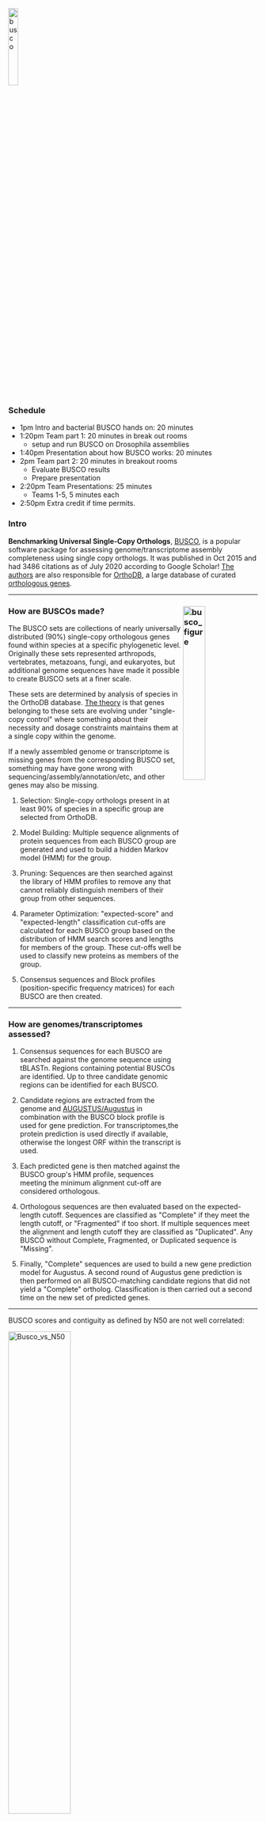 <img src="figures/busco.png" alt="busco" width="20%" align="center"/>

### Schedule
*  1pm Intro and bacterial BUSCO hands on: 20 minutes
*  1:20pm Team part 1: 20 minutes in break out rooms
    - setup and run BUSCO on Drosophila assemblies
* 1:40pm Presentation about how BUSCO works: 20 minutes
* 2pm Team part 2: 20 minutes in breakout rooms
    - Evaluate BUSCO results
    - Prepare presentation
* 2:20pm Team Presentations: 25 minutes 
    - Teams 1-5, 5 minutes each
* 2:50pm Extra credit if time permits.


### Intro

**Benchmarking Universal Single-Copy Orthologs**, [BUSCO](https://doi.org/10.1093/bioinformatics/btv351), is a popular software package for assessing genome/transcriptome assembly completeness using single copy orthologs. It was published in Oct 2015 and had 3486 citations as of July 2020 according to Google Scholar! [The authors](https://www.sib.swiss/evgeny-zdobnov-group) are also responsible for [OrthoDB](https://www.orthodb.org/), a large database of curated [orthologous genes](https://www.orthodb.org/orthodb_userguide.html#terminology). 

------


### How are BUSCOs made? <img src="figures/stork2.png" alt="busco_figure" width="30%" align="right"/>


The BUSCO sets are collections of nearly universally distributed (90%) single-copy orthologous genes found within species at a specific phylogenetic level. Originally these sets represented arthropods, vertebrates, metazoans, fungi, and eukaryotes, but additional genome sequences have made it possible to create BUSCO sets at a finer scale.

These sets are determined by analysis of species in the OrthoDB database. [The theory](https://academic.oup.com/gbe/article/doi/10.1093/gbe/evq083/573552) is that genes belonging to these sets are evolving under "single-copy control" where something about their necessity and dosage constraints maintains them at a single copy within the genome.

If a newly assembled genome or transcriptome is missing genes from the corresponding BUSCO set, something may have gone wrong with sequencing/assembly/annotation/etc, and other genes may also be missing.


1. Selection: Single-copy orthologs present in at least 90% of species in a specific group are selected from OrthoDB.

1. Model Building: Multiple sequence alignments of protein sequences from each BUSCO group are generated and used to build a hidden Markov model (HMM) for the group.

1. Pruning: Sequences are then searched against the library of HMM profiles to remove any that cannot reliably distinguish members of their group from other sequences.

1. Parameter Optimization: "expected-score" and "expected-length" classification cut-offs are calculated for each BUSCO group based on the distribution of HMM search scores and lengths for members of the group. These cut-offs well be used to classify new proteins as members of the group.

1. Consensus sequences and Block profiles (position-specific frequency matrices) for each BUSCO are then created.


-----

### How are genomes/transcriptomes assessed?

1. Consensus sequences for each BUSCO are searched against the genome sequence using tBLASTn. Regions containing potential BUSCOs are identified. Up to three candidate genomic regions can be identified for each BUSCO. 

1. Candidate regions are extracted from the genome and [AUGUSTUS/Augustus](http://augustus.gobics.de/) in combination with the BUSCO block profile is used for gene prediction. For transcriptomes,the protein prediction is used directly if available, otherwise the longest ORF within the transcript is used.

1. Each predicted gene is then matched against the BUSCO group's HMM profile, sequences meeting the minimum alignment cut-off are considered orthologous.

1. Orthologous sequences are then evaluated based on the expected-length cutoff. Sequences are classified as "Complete" if they meet the length cutoff, or "Fragmented" if too short. If multiple sequences meet the alignment and length cutoff they are classified as "Duplicated". Any BUSCO without Complete, Fragmented, or Duplicated sequence is "Missing".

1. Finally, "Complete" sequences are used to build a new gene prediction model for Augustus. A second round of Augustus gene prediction is then performed on all BUSCO-matching candidate regions that did not yield a "Complete" ortholog. Classification is then carried out a second time on the new set of predicted genes.

--------

BUSCO scores and contiguity as defined by N50 are not well correlated:

<img src="figures/Busco_vs_N50.png" alt="Busco_vs_N50" width="50%"/>

[Simão et al. 2015](https://academic.oup.com/bioinformatics/article/31/19/3210/211866)


---------

### Hands on, Activating/Installing BUSCO

First we need to set up BUSCO.

#### Create an interactive session:
```bash
srun -t 03:00:00 -c 20 -n 1 --mem 16000 --partition production --account genome_workshop --reservation genome_workshop --pty /bin/bash
aklog 
source ~/.bashrc  # only necessary if you have a ~/.bashrc

```

### Get access to BUSCO:

#### Option 1 Run BUSCO using modules 

```bash
mkdir -p /share/workshop/genome_assembly/$USER/busco
cd /share/workshop/genome_assembly/$USER/busco

module load busco/4.0.2

cp -r /share/biocore/shunter/2020-Genome_Assembly_Workshop/busco/augustus.config /share/workshop/genome_assembly/$USER/busco/
export AUGUSTUS_CONFIG_PATH=/share/workshop/genome_assembly/$USER/busco/augustus.config

cp /share/biocore/shunter/2020-Genome_Assembly_Workshop/busco/busco_config.ini /share/workshop/genome_assembly/$USER/busco/
export BUSCO_CONFIG_FILE=/share/workshop/genome_assembly/$USER/busco/busco_config.ini

cp /share/biocore/shunter/2020-Genome_Assembly_Workshop/busco/generate_plot.py /share/workshop/genome_assembly/$USER/busco/

busco --help

```

<font color="red">Once you have successfully run `busco --help` mark "Yes" in zoom. Post questions or problems to the Slack channel.</font>

-------

#### Option 2 Install BUSCO using Conda

<font color="red">This option is for patient people or people who need to install BUSCO on a system where no module is available.</font>

*If you go this route, you will not need to set environment variables or copy generate_plot.py as in Option 1.*

```bash
mkdir -p /share/workshop/genome_assembly/$USER/busco
cd /share/workshop/genome_assembly/$USER/busco
```

##### Download miniconda:

See: https://docs.conda.io/en/latest/miniconda.html for more details

```bash
wget https://repo.anaconda.com/miniconda/Miniconda3-latest-Linux-x86_64.sh
```

##### Install it to your workshop folder:

```bash
sh Miniconda3-latest-Linux-x86_64.sh -b -p /share/workshop/genome_assembly/$USER/busco/miniconda
```

##### Activate this new Conda install:

```bash
eval "$(/share/workshop/genome_assembly/$USER/busco/miniconda/bin/conda shell.bash hook)"
```

##### Add some channels, update Conda:

```bash
conda config --add channels defaults
conda config --add channels bioconda
conda config --add channels conda-forge
conda update --all
```

##### Create a new environment and install Busco:

Note that this step can take **a very long time** because Busco has a large number of dependencies. This set also sets the AUGUSTUS_CONFIG_PATH and BUSCO_CONFIG_FILE environment variables.

```bash
conda create -n busco_env
conda activate busco_env
conda install busco=4.0.6
```

----------

### Test BUSCO on a bacterial genome.

We need a genome to test on, lets start by assembling a small bacterial one.

The following code block symlinks in some raw Illumina reads and does some basic read clean up with [HTStream](https://github.com/s4hts/HTStream/issues).

```bash
# NOTE: Create an interactive session on the cluster if you closed the previous one.
cd /share/workshop/genome_assembly/$USER/busco
mkdir -p bacterial_test
cd bacterial_test

# Setup Raw Data
mkdir 00-RawData
ln -s /share/biocore/shunter/bacteria/*.gz ./00-RawData/

# Clean reads:
module load htstream/1.3.1
mkdir -p 01-HTS_Preproc

hts_Stats -L 01-HTS_Preproc/Bacteria.json -1 00-RawData/Bacteria_R1.fastq.gz -2 00-RawData/Bacteria_R2.fastq.gz | \
hts_SuperDeduper -A 01-HTS_Preproc/Bacteria.json | \
hts_SeqScreener -A 01-HTS_Preproc/Bacteria.json | \
hts_AdapterTrimmer -A 01-HTS_Preproc/Bacteria.json | \
hts_Stats -A 01-HTS_Preproc/Bacteria.json -F -f 01-HTS_Preproc/Bacteria

```

Next we assemble the cleaned reads with [Spades](http://cab.spbu.ru/software/spades/) and look at the assembly statistics.

```bash
module load spades/3.13.0
spades.py -t 20 -1 01-HTS_Preproc/Bacteria_R1.fastq.gz -2 01-HTS_Preproc/Bacteria_R2.fastq.gz -o 02-SpadesAssembly

module load assembly_stats/1.0.1

assembly_stats ./02-SpadesAssembly/contigs.fasta
```

```R
stats for ./02-SpadesAssembly/contigs.fasta
sum = 1113800, n = 60, ave = 18563.33, largest = 389847
N50 = 82313, n = 3
N60 = 75116, n = 5
N70 = 54132, n = 6
N80 = 37018, n = 9
N90 = 12161, n = 15
N100 = 128, n = 60
N_count = 0
Gaps = 0
```

<font color="red">Once you have successfully completed this step mark "Yes" in zoom. Post questions or problems to the Slack channel.</font>

-------

**Wow, an N50 of only 82Kb?**


#### Run BUSCO in genome assessment mode

We will use new features in BUSCO V4: better support for bacteria and archaea, auto-lineage selection, and automated download of reference datasets (all of which are very nice!). To speed things up we can ask Busco to only search the prokaryotic lineage using --auto-lineage-prok.

```bash 

busco -f -c 20 -m genome -i ./02-SpadesAssembly/contigs.fasta -o 03-Busco --auto-lineage-prok

```

```
        --------------------------------------------------
        |Results from dataset mycoplasmatales_odb10       |
        --------------------------------------------------
        |C:98.9%[S:98.3%,D:0.6%],F:1.1%,M:0.0%,n:174      |
        |172    Complete BUSCOs (C)                       |
        |171    Complete and single-copy BUSCOs (S)       |
        |1      Complete and duplicated BUSCOs (D)        |
        |2      Fragmented BUSCOs (F)                     |
        |0      Missing BUSCOs (M)                        |
        |174    Total BUSCO groups searched               |
        --------------------------------------------------
```

This isolate had previously been identified as *Mycoplasma ovipneumoniae* and Busco has identified it as part of the Mycoplasmatales family. The assembly looks like it captured almost all of the single copy genes. If we look into the Busco folders we can find some additional interesting information about the genome. Note that because this sample was a prokaryote Busco used, [Prodigal](https://github.com/hyattpd/Prodigal) to do gene prediction instead of Augustus.


Rather than use BUSCO's auto-lineage selection, we can also look through the BUSCO database and specify the lineage directly if we have a good identification for the sample. This will cause BUSCO to run more quickly:

```bash
busco --list-datasets

busco -f -c 20 -m genome -i ./02-SpadesAssembly/contigs.fasta -o 03-Busco_lineage --lineage_dataset mycoplasmatales_odb10

```

Finally we can generate the canonical BUSCO plot using a script that comes with the BUSCO package. However we need to install the ggplot2 package in R first.

Start R and run the following:

(answer yes to install the package to your personal library)

```R
install.packages("ggplot2")
q(save="no")
```

Next, copy the summary files and make the plot:

```bash
mkdir -p short_summaries
cp ./03-Busco/short_summary.* ./short_summaries/ 
cp ./03-Busco_lineage/short_summary.* ./short_summaries/
python3 /share/workshop/genome_assembly/$USER/busco/generate_plot.py -wd ./short_summaries/

```

<img src="figures/busco_figure.png" alt="busco_figure" width="80%"/>

Note that each of the summary files has been incorporated in the plot. This may be helpful in comparing different assemblies.

<font color="red">Once you have successfully completed this step mark "Yes" in zoom. Post questions or problems to the Slack channel.</font>

---------


## Team exercise: Test Busco on *Drosophila* HiFi assemblies.

-------

## <font color="red">First, exit your srun session if you haven't already. We will need all of the cluster resources for the next step.</font>

### Stop until `squeue --reservation genome_workshop` is empty

-------


Additional assemblies were built with:
1. Shasta version 0.5.1 using command:
    * shasta --input ELF_19kb.m64001_190914_015449.Q20.28X.fasta
1. Flye v2.7.1 using command:
    * python ./Flye/bin/flye -t 40 --pacbio-hifi ELF_19kb.m64001_190914_015449.Q20.28X.fasta --out-dir flyeasm

Setup: 

```bash 
cd /share/workshop/genome_assembly/$USER/busco/

mkdir -p drosophila_test
cd drosophila_test
```


#### Team 1: IPA primary contigs from Trio-binned Maternal assembly vs IPA Paternal assembly

```
/share/workshop/genome_assembly/pacbio_2020_data_drosophila/hifi_long_read_mat_ipa_assembly/RUN/14-final/final.p_ctg.fasta
/share/workshop/genome_assembly/pacbio_2020_data_drosophila/hifi_long_read_pat_ipa_assembly/RUN/14-final/final.p_ctg.fasta
```

#### Team 2: IPA primary + accessory contigs vs Shasta contigs

```
/share/workshop/genome_assembly/pacbio_2020_data_drosophila/hifi_long_read_diploid_ipa_assembly/RUN/14-final/final.*.fasta
/share/biocore/shunter/drosophila/ShastaRun/Assembly.fasta
```


#### Team 3: IPA primary + accessory contigs vs Flye contigs

```
/share/workshop/genome_assembly/pacbio_2020_data_drosophila/hifi_long_read_diploid_ipa_assembly/RUN/14-final/final.*.fasta
/share/biocore/shunter/drosophila/flyeasm/assembly.fasta
```


#### Team 4: IPA primary contigs vs IPA accessory contigs after purge duplicates

```
/share/workshop/genome_assembly/pacbio_2020_data_drosophila/purge_dup_asm/final.purged.a_ctg.fasta
/share/workshop/genome_assembly/pacbio_2020_data_drosophila/purge_dup_asm/final.purged.p_ctg.fasta
```


#### Team 5: IPA contigs after purge_dups vs IPA primary contigs

```
/share/workshop/genome_assembly/pacbio_2020_data_drosophila/purge_dup_asm/final.purged.p_ctg.fasta
/share/workshop/genome_assembly/pacbio_2020_data_drosophila/hifi_long_read_diploid_ipa_assembly/RUN/14-final/final.p_ctg.fasta
```


#### Extra Credit:

```
/share/biocore/shunter/drosophila/ShastaRun/Assembly.fasta
/share/biocore/shunter/drosophila/flyeasm/assembly.fasta
```

-------------

### Team Instructions

### Part 1 (20 minutes in breakout rooms)

<font color="red">If problems or questions arise during this section, post them into the Slack channel and a TA will join your breakout room to help.</font>

1. Choose someone from the group to be the team lead and communicator. This person will be responsible for posting team results to the appropriate Slack thread, collating the results, and presenting them to the group. **This person should post a brief message to the Slack channel introducing their team and starting the team thread.**

1. Generate assembly statistics for the two genome assemblies you have been assigned. **Paste these into the Slack thread for your team. Make sure to label them clearly with the contig set!**

1. Discuss the assembly statistics as a group. Form some hypotheses about how the BUSCO scores will look. What are you expectations for a Drosophila genome? What do you know about how the assembly was done? **Record these hypotheses and your rational.**

1. As a team, figure out the proper commands for running BUSCO on the two assemblies assigned to your team. 
    * Use the "--lineage_dataset" option to speed up analysis. Figure out which BUSCO set is appropriate to use (hint: _Drosophila melanogaster_ is in order _Diptera_).
    * Configure BUSCO to use 40 cpus.
    * **Paste your solution into the Slack chat under your team's thread.**
    * Note: <font color="red">Don't start BUSCO yet (see next steps).</font>

1. Designate two people in from your team to run BUSCO. Assign one assembly to each.

1. Use srun to start an interactive session with **40 CPU** cores and 32 gigs of RAM. Start BUSCO and make sure that it is running correctly. (Alternatively build an sbatch script and submit the runs as a job). <font color="red">Remember to only submit two BUSCO jobs per team, there are not enough CPU resources for more than this.</font>

1. Announce in the Slack channel that your team has completed Part 1 and leave your breakout room.

-------

### Part 2 (10-20 minutes)

1. Once BUSCO has finished for both assemblies, paste the full path to the BUSCO results to your group's slack channel. Remember to label it clearly.

1. Aggregate the "short_summary.*" files from both of your contig sets. Make a BUSCO plot. Discuss and compare the results and evaluate your hypotheses.

1. Prepare a short presentation (~3 slides, 5 minutes) with your observations about the assembly statistics, initial hypotheses, BUSCO results and final conclusions.

1. Leave your breakout room and announce on the Slack channel that your group is ready to present.


### Extra Credit Part 3 (?? minutes)

1. Go through the Slack threads for each group. Collect that BUSCO output paths for each different set of contigs.

1. Collate all of the statistics and compare the results. Which assembler did better? 